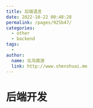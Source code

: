 ```yaml
---
title: 后端语言
date: 2022-10-22 00:48:28
permalink: /pages/925b47/
categories:
  - other
  - backend
tags:
  - 
author: 
  name: 北鸟南游
  link: http://www.shenshuai.me
---
```

# 后端开发